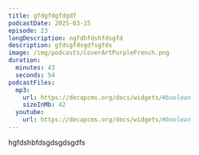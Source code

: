 ```yaml
---
title: gfdgfdgfdgdf
podcastDate: 2025-03-15
episode: 23
longDescription: ngfdhfdshfdsgfd
description: gfdsgfdsgdfsgfds
image: /img/podcasts/CoverArtPurpleFrench.png
duration:
  minutes: 43
  seconds: 54
podcastFiles:
  mp3:
    url: https://decapcms.org/docs/widgets/#boolean
    sizeInMb: 42
  youtube:
    url: https://decapcms.org/docs/widgets/#boolean
---
```

hgfdshbfdsgdsgdsgdfs
